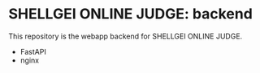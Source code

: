 # SHELLGEI ONLINE JUDGE: backend
This repository is the webapp backend for SHELLGEI ONLINE JUDGE.

- FastAPI
- nginx